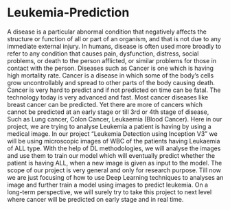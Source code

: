 # Leukemia-Prediction
A disease is a particular abnormal condition that negatively affects the structure or  function of all or part of an organism, and that is not due to any immediate external  injury. In humans, disease is often used more broadly to refer to any condition that  causes pain, dysfunction, distress, social problems, or death to the person afflicted, or  similar problems for those in contact with the person. Diseases such as Cancer is one  which is having high mortality rate. Cancer is a disease in which some of the body’s cells  grow uncontrollably and spread to other parts of the body causing death. Cancer is very  hard to predict and if not predicted on time can be fatal. The technology today is very advanced and fast. Most cancer diseases like breast cancer  can be predicted. Yet there are more of cancers which cannot be predicted at an early  stage or till 3rd or 4th stage of disease, Such as Lung cancer, Colon Cancer, Leukaemia  (Blood Cancer). Here in our project, we are trying to analyse Leukemia a patient is  having by using a medical image. In our project “Leukemia Detection using Inception V3” we will be using microscopic images of WBC of the patients having Leukaemia of ALL type. With the help of DL  methodologies, we will analyse the images and use them to train our model which will  eventually predict whether the patient is having ALL, when a new image is given as input  to the model. The scope of our project is very general and only for research purpose. Till now we are  just focusing of how to use Deep Learning techniques to analyses an image and further  train a model using images to predict leukemia. On a long-term perspective, we will  surely try to take this project to next level where cancer will be predicted on early stage  and in real time.

